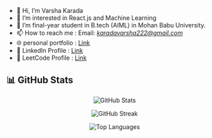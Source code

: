 - 👋 Hi, I’m Varsha Karada
- 👀 I’m interested in React.js and Machine Learning
- 🌱 I’m final-year student in B.tech (AIML) in Mohan Babu University.
- 📫 How to reach me : Email: *karadavarsha222@gmail.com*
- 🌐 personal portfolio : [Link](https://portfolio-mgvm.vercel.app/)
- 👤 LinkedIn Profile : [Link](www.linkedin.com/in/varsha-karada)
- 🎯 LeetCode Profile : [Link](https://leetcode.com/u/KPavani9/)

## 📊 GitHub Stats

<p align="center">
  <img src="https://github-readme-stats.vercel.app/api?username=VARSHA-442&show_icons=true&count_private=true&hide=prs,issues&theme=tokyonight" alt="GitHub Stats" />
</p>

<p align="center">
  <img src="https://github-readme-streak-stats.herokuapp.com?user=VARSHA-442&theme=tokyonight&hide_border=true" alt="GitHub Streak" />
</p>

<p align="center">
  <img src="https://github-readme-stats.vercel.app/api/top-langs/?username=VARSHA-442&layout=compact&theme=tokyonight" alt="Top Languages" />
</p>


